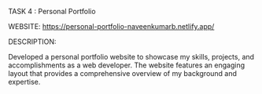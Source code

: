 TASK 4 : Personal Portfolio



WEBSITE: https://personal-portfolio-naveenkumarb.netlify.app/



DESCRIPTION:

Developed a personal portfolio website to showcase my skills, projects, and accomplishments as a web developer. The website features an engaging layout that provides a comprehensive overview of my background and expertise.
